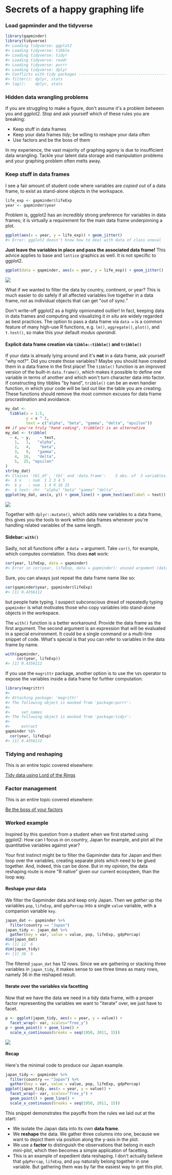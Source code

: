 # Secrets of a happy graphing life



### Load gapminder and the tidyverse


```r
library(gapminder)
library(tidyverse)
#> Loading tidyverse: ggplot2
#> Loading tidyverse: tibble
#> Loading tidyverse: tidyr
#> Loading tidyverse: readr
#> Loading tidyverse: purrr
#> Loading tidyverse: dplyr
#> Conflicts with tidy packages ----------------------------------------------
#> filter(): dplyr, stats
#> lag():    dplyr, stats
```


### Hidden data wrangling problems

If you are struggling to make a figure, don't assume it's a problem between you and ggplot2. Stop and ask yourself which of these rules you are breaking:

  * Keep stuff in data frames
  * Keep your data frames *tidy*; be willing to reshape your data often
  * Use factors and be the boss of them
  
In my experience, the vast majority of graphing agony is due to insufficient data wrangling. Tackle your latent data storage and manipulation problems and your graphing problem often melts away.

### Keep stuff in data frames

I see a fair amount of student code where variables are *copied out* of a data frame, to exist as stand-alone objects in the workspace.


```r
life_exp <- gapminder$lifeExp
year <- gapminder$year
```

Problem is, ggplot2 has an incredibly strong preference for variables in data frames; it is virtually a requirement for the main data frame underpinning a plot.


```r
ggplot(aes(x = year, y = life_exp)) + geom_jitter()
#> Error: ggplot2 doesn't know how to deal with data of class uneval
```

**Just leave the variables in place and pass the associated data frame!** This advice applies to base and `lattice` graphics as well. It is not specific to ggplot2.


```r
ggplot(data = gapminder, aes(x = year, y = life_exp)) + geom_jitter()
```

![](block016_secrets-happy-graphing_files/figure-html/data-in-situ-1.png)<!-- -->

What if we wanted to filter the data by country, continent, or year? This is much easier to do safely if all affected variables live together in a data frame, not as individual objects that can get "out of sync."

Don't write-off ggplot2 as a highly opinionated outlier! In fact, keeping data in data frames and computing and visualizing it *in situ* are widely regarded as best practices. The option to pass a data frame via `data =` is a common feature of many high-use R functions, e.g. `lm()`, `aggregate()`, `plot()`, and `t.test()`, so make this your default *modus operandi*.

#### Explicit data frame creation via `tibble::tibble()` and `tribble()`

If your data is already lying around and it's __not__ in a data frame, ask yourself "why not?". Did you create those variables? Maybe you should have created them in a data frame in the first place! The `tibble()` function is an improved version of the built-in `data.frame()`, which makes it possible to define one variable in terms of another and which won't turn character data into factor. If constructing tiny tibbles "by hand", `tribble()` can be an even handier function, in which your code will be laid out like the table you are creating. These functions should remove the most common excuses for data frame procrastination and avoidance.


```r
my_dat <-
  tibble(x = 1:5,
         y = x ^ 2,
         text = c("alpha", "beta", "gamma", "delta", "epsilon"))
## if you're truly "hand coding", tribble() is an alternative
my_dat <- tribble(
  ~ x, ~ y,    ~ text,
    1,   1,   "alpha",
    2,   4,    "beta",
    3,   9,   "gamma",
    4,  16,   "delta",
    5,  25, "epsilon"
)
str(my_dat)
#> Classes 'tbl_df', 'tbl' and 'data.frame':	5 obs. of  3 variables:
#>  $ x   : num  1 2 3 4 5
#>  $ y   : num  1 4 9 16 25
#>  $ text: chr  "alpha" "beta" "gamma" "delta" ...
ggplot(my_dat, aes(x, y)) + geom_line() + geom_text(aes(label = text))
```

![](block016_secrets-happy-graphing_files/figure-html/data_frame-love-1.png)<!-- -->

Together with `dplyr::mutate()`, which adds new variables to a data frame, this gives you the tools to work within data frames whenever you're handling related variables of the same length.

#### Sidebar: `with()`

Sadly, not all functions offer a `data =` argument. Take `cor()`, for example, which computes correlation. This does __not__ work:


```r
cor(year, lifeExp, data = gapminder)
#> Error in cor(year, lifeExp, data = gapminder): unused argument (data = gapminder)
```

Sure, you can always just repeat the data frame name like so:

```r
cor(gapminder$year, gapminder$lifeExp)
#> [1] 0.4356112
```

but people hate typing. I suspect subconscious dread of repeatedly typing `gapminder` is what motivates those who copy variables into stand-alone objects in the workspace.

The `with()` function is a better workaround. Provide the data frame as the first argument. The second argument is an expression that will be evaluated in a special environment. It could be a single command or a multi-line snippet of code. What's special is that you can refer to variables in the data frame by name.


```r
with(gapminder,
     cor(year, lifeExp))
#> [1] 0.4356112
```

If you use the `magrittr` package, another option is to use the `%$%` operator to expose the variables inside a data frame for further computation:


```r
library(magrittr)
#> 
#> Attaching package: 'magrittr'
#> The following object is masked from 'package:purrr':
#> 
#>     set_names
#> The following object is masked from 'package:tidyr':
#> 
#>     extract
gapminder %$%
  cor(year, lifeExp)
#> [1] 0.4356112
```

### Tidying and reshaping

This is an entire topic covered elsewhere:

[Tidy data using Lord of the Rings](https://github.com/jennybc/lotr-tidy#readme)

### Factor management
 
This is an entire topic covered elsewhere:

[Be the boss of your factors](block029_factors.html)

### Worked example

Inspired by this question from a student when we first started using ggplot2: How can I focus in on country, Japan for example, and plot all the quantitative variables against year?

Your first instinct might be to filter the Gapminder data for Japan and then loop over the variables, creating separate plots which need to be glued together. And, indeed, this can be done. But in my opinion, the data reshaping route is more "R native" given our current ecosystem, than the loop way.

#### Reshape your data

We filter the Gapminder data and keep only Japan. Then we *gather* up the variables `pop`, `lifeExp`, and `gdpPercap` into a single `value` variable, with a companion variable `key`.


```r
japan_dat <- gapminder %>%
  filter(country == "Japan")
japan_tidy <- japan_dat %>%
  gather(key = var, value = value, pop, lifeExp, gdpPercap)
dim(japan_dat)
#> [1] 12  6
dim(japan_tidy)
#> [1] 36  5
```

The filtered `japan_dat` has 12 rows. Since we are gathering or stacking three variables in `japan_tidy`, it makes sense to see three times as many rows, namely 36 in the reshaped result.

#### Iterate over the variables via facetting

Now that we have the data we need in a tidy data frame, with a proper factor representing the variables we want to "iterate" over, we just have to facet.


```r
p <- ggplot(japan_tidy, aes(x = year, y = value)) +
  facet_wrap(~ var, scales="free_y")
p + geom_point() + geom_line() +
  scale_x_continuous(breaks = seq(1950, 2011, 15))
```

![](block016_secrets-happy-graphing_files/figure-html/japan-1.png)<!-- -->

#### Recap

Here's the minimal code to produce our Japan example.


```r
japan_tidy <- gapminder %>%
  filter(country == "Japan") %>%
  gather(key = var, value = value, pop, lifeExp, gdpPercap)
ggplot(japan_tidy, aes(x = year, y = value)) +
  facet_wrap(~ var, scales="free_y") +
  geom_point() + geom_line() +
  scale_x_continuous(breaks = seq(1950, 2011, 15))
```

This snippet demonstrates the payoffs from the rules we laid out at the start:

  * We isolate the Japan data into its own __data frame__.
  * We __reshape__ the data. We gather three columns into one, because we want to depict them via position along the y-axis in the plot.
  * We use a __factor__ to distinguish the observations that belong in each mini-plot, which then becomes a simple application of facetting.
  * This is an example of expedient data reshaping. I don't actually believe that `gdpPercap`, `lifeExp`, and `pop` naturally belong together in one variable. But gathering them was by far the easiest way to get this plot.
